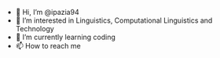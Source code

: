 - 👋 Hi, I’m @ipazia94
- 👀 I’m interested in Linguistics, Computational Linguistics and Technology
- 🌱 I’m currently learning coding
- 📫 How to reach me 

<!---
ipazia94/ipazia94 is a ✨ special ✨ repository because its `README.md` (this file) appears on your GitHub profile.
You can click the Preview link to take a look at your changes.
--->
